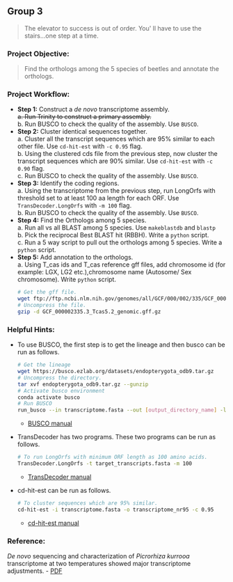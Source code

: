 ## Group 3

> The elevator to success is out of order. You' ll have to use the stairs...one step at a time.

### Project Objective:

> Find the orthologs among the 5 species of beetles and annotate the orthologs.

### Project Workflow:
- __Step 1:__ Construct a _de novo_ transcriptome assembly.  
	~~a. Run Trinity to construct a primary assembly.~~  
	b. Run BUSCO to check the quality of the assembly. Use `BUSCO`.  
- __Step 2:__ Cluster identical sequences together.  
	a. Cluster all the transcript sequences which are 95% similar to each other file. Use `cd-hit-est` with `-c 0.95` flag.  
	b. Using the clustered cds file from the previous step, now cluster the transcript sequences which are 90% similar. Use `cd-hit-est` with `-c 0.90` flag.  
	c. Run BUSCO to check the quality of the assembly. Use `BUSCO`.
- __Step 3:__ Identify the coding regions.  
	a. Using the transcriptome from the previous step, run LongOrfs with threshold set to at least 100 aa length for each ORF. Use `TransDecoder.LongOrfs` with `-m 100` flag.  
	b. Run BUSCO to check the quality of the assembly. Use `BUSCO`.
-  __Step 4:__ Find the Orthologs among 5 species.  
	a. Run all vs all BLAST among 5 species. Use `makeblastdb` and `blastp`  
	b. Pick the reciprocal Best BLAST hit (RBBH). Write a `python` script.  
	c. Run a 5 way script to pull out the orthologs among 5 species. Write a `python` script.  
- __Step 5:__ Add annotation to the orthologs.  
	a. Using T_cas ids and T_cas reference gff files, add chromosome id (for example: LGX, LG2 etc.),chromosome name (Autosome/ Sex chromosome). Write `python` script.  
	```bash
	# Get the gff file.
	wget ftp://ftp.ncbi.nlm.nih.gov/genomes/all/GCF/000/002/335/GCF_000002335.3_Tcas5.2/GCF_000002335.3_Tcas5.2_genomic.gff.gz
	# Uncompress the file.
	gzip -d GCF_000002335.3_Tcas5.2_genomic.gff.gz
	```

### Helpful Hints:

- To use BUSCO, the first step is to get the lineage and then busco can be run as follows.

	```bash
	# Get the lineage
	wget https://busco.ezlab.org/datasets/endopterygota_odb9.tar.gz
	# Uncompress the directory.
	tar xvf endopterygota_odb9.tar.gz --gunzip
	# Activate busco environment
	conda activate busco
	# Run BUSCO
	run_busco --in transcriptome.fasta --out [output_directory_name] -l [path_to_]endopterygota_odb9 -m tran -c 48
	```
	- [BUSCO manual](http://gitlab.com/ezlab/busco/raw/master/BUSCO_v3_userguide.pdf)

- TransDecoder has two programs. These two programs can be run as follows.
	```bash
	# To run LongOrfs with minimum ORF length as 100 amino acids.
	TransDecoder.LongOrfs -t target_transcripts.fasta -m 100
	```
	- [TransDecoder manual](https://github.com/TransDecoder/TransDecoder/wiki)

- cd-hit-est can be run as follows.
	```bash
	# To cluster sequences which are 95% similar.
	cd-hit-est -i transcriptome.fasta -o transcriptome_nr95 -c 0.95
	```
	- [cd-hit-est manual](https://github.com/weizhongli/cdhit/wiki/3.-User's-Guide#CDHITEST)

### Reference:
_De novo_ sequencing and characterization of _Picrorhiza kurrooa_ transcriptome at two temperatures showed major transcriptome adjustments. - [PDF](../data/Gahlan_et_al_2012.pdf)
